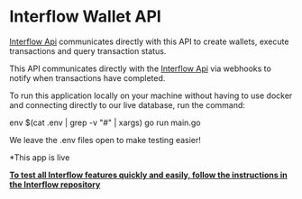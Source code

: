 # Interflow Wallet API

[Interflow Api](https://github.com/interflowrepo/interflow-api) communicates directly with this API to create wallets, execute transactions and query transaction status.

This API communicates directly with the [Interflow Api](https://github.com/interflowrepo/interflow-api) via webhooks to notify when transactions have completed.

To run this application locally on your machine without having to use docker and connecting directly to our live database, run the command:

env $(cat .env | grep -v "#" | xargs) go run main.go

We leave the .env files open to make testing easier!

*This app is live

[**To test all Interflow features quickly and easily, follow the instructions in the Interflow repository**](https://github.com/interflowrepo/interflow/blob/main/README.md)
